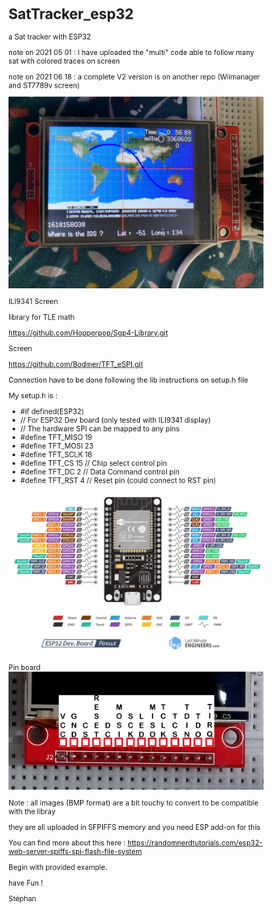 # SatTracker_esp32
a Sat tracker with ESP32

note on 2021 05 01 : I have uploaded the "multi" code able to follow many sat with colored traces on screen

note on 2021 06 18 : a complete V2 version is on another repo (Wiimanager and ST7789v screen)



![Sat_esp32_Map.jpg](/Pict/Sat_esp32_Map.jpg)


ILI9341 Screen

library for TLE math 

https://github.com/Hopperpop/Sgp4-Library.git

Screen

https://github.com/Bodmer/TFT_eSPI.git

Connection have to be done following the lib instructions on setup.h file

My setup.h is :

- #if defined(ESP32)
- // For ESP32 Dev board (only tested with ILI9341 display)
- // The hardware SPI can be mapped to any pins
- #define TFT_MISO 19
- #define TFT_MOSI 23
- #define TFT_SCLK 18
- #define TFT_CS   15  // Chip select control pin
- #define TFT_DC   2   // Data Command control pin
- #define TFT_RST  4   // Reset pin (could connect to RST pin)


![Sat_esp32Vroom30pin.jpg](/Pict/Sat_esp32Vroom30pin.jpg)

Pin board
![tft_ILI9341_with_touch.jpg](/Pict/tft_ILI9341_with_touch.jpg)


Note : all images (BMP format) are a bit touchy to convert to be compatible with the libray

they are all uploaded in SFPIFFS memory and you need ESP add-on for this

You can find more about this here : https://randomnerdtutorials.com/esp32-web-server-spiffs-spi-flash-file-system


Begin with provided example.

have Fun !

Stéphan
